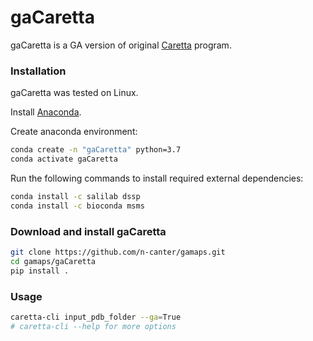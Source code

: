 # gaCaretta

gaCaretta is a GA version of original [Caretta](http://bioinformatics.nl/caretta) program.

### Installation
gaCaretta was tested on Linux.

Install [Anaconda](https://docs.conda.io/projects/conda/en/latest/user-guide/install/linux.html).

Create anaconda environment:
```bash
conda create -n "gaCaretta" python=3.7
conda activate gaCaretta
```

Run the following commands to install required external dependencies:
```bash
conda install -c salilab dssp
conda install -c bioconda msms
```

### Download and install gaCaretta
```bash
git clone https://github.com/n-canter/gamaps.git
cd gamaps/gaCaretta
pip install .
```

### Usage

```bash
caretta-cli input_pdb_folder --ga=True
# caretta-cli --help for more options
```
